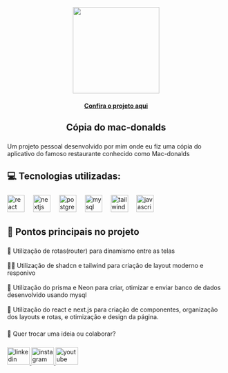 <div align="center">
  <img height="200" src="https://media-hosting.imagekit.io//0f8e900d76f145e9/Design%20sem%20nome%20(1).png?Expires=1836565403&Key-Pair-Id=K2ZIVPTIP2VGHC&Signature=GDSpwdWr1mJrAnfWJoFWv7YP55qfHs2n~yaSumTmsve5OnAQkZVh5p8XkZuEl8IMWMTkDkpAna7EOEKAu-Ucb3TukflNpveOpSfqipZO0i1P~drTJRaYGboQLHeyzVl1qM0WlKEBDZXaILL-Hn8D3uaRfbsTDpXdouQeiy37hZQxqBBe9ZpHk3P0-Ds4~PaiJ5HAcaEBS2NByZpkpccy6zCH-qhcs1TPz7F339BJ8h7YyW6Q5pQdeVV3SOic03-Uef2J3XSlhSRd1fQT37IEKxFu4gVYXEfXlIY6NBWlam2~WXm4yz0zhkMmwLIXpnVRPNdEDc1qzamOkinNfIj9sQ__"  />
</div>

<h4 align="center"><a href="https://mac-donalds-copia.vercel.app/fsw-donalds" target="_blank">Confira o projeto aqui</a></h4>

###

<h2 align="center">Cópia do mac-donalds</h2>

###

<p align="left">Um projeto pessoal desenvolvido por mim onde eu fiz uma cópia do aplicativo do famoso restaurante conhecido como Mac-donalds</p>

###

<h2 align="left">💻 Tecnologias utilizadas:</h2>

###

<div align="left">
  <img src="https://cdn.jsdelivr.net/gh/devicons/devicon/icons/react/react-original.svg" height="40" alt="react logo"  />
  <img width="12" />
  <img src="https://cdn.jsdelivr.net/gh/devicons/devicon/icons/nextjs/nextjs-original.svg" height="40" alt="nextjs logo"  />
  <img width="12" />
  <img src="https://cdn.jsdelivr.net/gh/devicons/devicon/icons/postgresql/postgresql-original.svg" height="40" alt="postgresql logo"  />
  <img width="12" />
  <img src="https://cdn.jsdelivr.net/gh/devicons/devicon/icons/mysql/mysql-original.svg" height="40" alt="mysql logo"  />
  <img width="12" />
  <img src="https://skillicons.dev/icons?i=tailwind" height="40" alt="tailwindcss logo"  />
  <img width="12" />
  <img src="https://cdn.jsdelivr.net/gh/devicons/devicon/icons/javascript/javascript-original.svg" height="40" alt="javascript logo"  />
</div>

###

<h2 align="left">🎯 Pontos principais no projeto</h2>

###

<p align="left">📜 Utilização de rotas(router) para dinamismo entre as telas<br><br>👨‍💻 Utilização de shadcn e tailwind para criação de layout moderno e responivo<br><br>🦾 Utilização do prisma e Neon para criar, otimizar e enviar banco de dados desenvolvido usando mysql<br><br>📱 Utilização do react e next.js para criação de componentes, organização dos layouts e rotas, e otimização e design da página.</p>

###

<p align="left">📌 Quer trocar uma ideia ou colaborar?</p>

###

<div align="left">
  <a href="https://www.linkedin.com/in/jo%C3%A3o-enrique/" target="_blank">
    <img src="https://raw.githubusercontent.com/maurodesouza/profile-readme-generator/master/src/assets/icons/social/linkedin/default.svg" width="52" height="40" alt="linkedin logo"  />
  </a>
  <a href="https://www.instagram.com/devlag_/" target="_blank">
    <img src="https://raw.githubusercontent.com/maurodesouza/profile-readme-generator/master/src/assets/icons/social/instagram/default.svg" width="52" height="40" alt="instagram logo"  />
  </a>
  <a href="https://www.youtube.com/@Devlag" target="_blank">
    <img src="https://raw.githubusercontent.com/maurodesouza/profile-readme-generator/master/src/assets/icons/social/youtube/default.svg" width="52" height="40" alt="youtube logo"  />
  </a>
</div>

###
